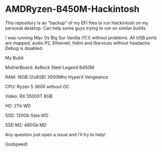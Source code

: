 # AMDRyzen-B450M-Hackintosh

This repository is an "backup" of my EFI files to run Hackintosh on my personal desktop.
Can help some guys trying to run on similar builds.

I was running Mac Os Big Sur Vanilla (11.1) without problems.
All USB ports are mapped, audio P2, Ethernet, Hdmi and iServices without headache.
Debug is disabled.

My Build:

MotherBoard: AsRock Steel Legend B450M

RAM: 16GB (2x8GB) 3000Mhz HyperX Vengeance

CPU: Ryzen 5 3600 without OC

Video: RX 5500XT 8GB

HD: 2Tb WD

SSD: 120Gb Sata WD

SSD M2: 480Gb MD

Any question just open a issue and i'll try to help! 

Godspeed!
